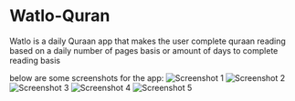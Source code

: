 # Watlo-Quran 
Watlo is a daily Quraan app that makes the user complete quraan reading based on a daily number of pages basis or amount of days to complete reading basis

below are some screenshots for the app:
![Screenshot 1](https://drive.google.com/open?id=1Oaq_yq1Lupa7k6x54X5Qe19cYBuDw0_e)
![Screenshot 2](https://drive.google.com/open?id=1jzUWq6qOOB_Zm837Fif7_x2UQoXEHYFB)
![Screenshot 3](https://drive.google.com/open?id=140gGxVsUU74gNmawvNCg7Vat9fPth1lU)
![Screenshot 4](https://drive.google.com/open?id=13ODv7De4jHUJGs866YFPdGRqYUhUEhJz)
![Screenshot 5](https://drive.google.com/open?id=1RkCH6BQbGKXdOX9Z8RxZbd9neZJ9zXBe)
